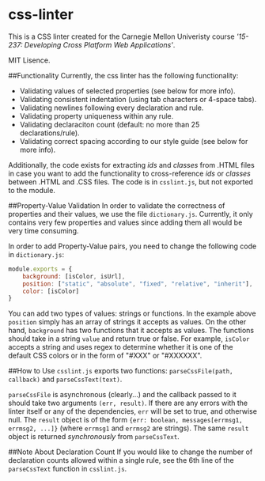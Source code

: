 css-linter
======
This is a CSS linter created for the Carnegie Mellon Univeristy course *'15-237: Developing Cross Platform Web Applications'*.

MIT Lisence.

##Functionality
Currently, the css linter has the following functionality:

* Validating values of selected properties (see below for more info).
* Validating consistent indentation (using tab characters or 4-space tabs).
* Validating newlines following every declaration and rule.
* Validating property uniqueness within any rule.
* Validating declaraciton count (default: no more than 25 declarations/rule).
* Validating correct spacing according to our style guide (see below for more info).

Additionally, the code exists for extracting *ids* and *classes* from .HTML files in case you want to add the functionality to cross-reference *ids* or *classes* between .HTML and .CSS files. The code is in `csslint.js`, but not exported to the module. 

##Property-Value Validation
In order to validate the correctness of properties and their values, we use the file `dictionary.js`. Currently, it only contains very few properties and values since adding them all would be very time consuming.

In order to add Property-Value pairs, you need to change the following code in `dictionary.js`:

```javascript
module.exports = {
	background: [isColor, isUrl],
	position: ["static", "absolute", "fixed", "relative", "inherit"],
	color: [isColor]
}
```

You can add two types of values: strings or functions. In the example above `position` simply has an array of strings it accepts as values. On the other hand, `background` has two functions that it accepts as values. The functions should take in a string `value` and return true or false. For example, `isColor` accepts a string and uses regex to determine whether it is one of the default CSS colors or in the form of "#XXX" or "#XXXXXX".

##How to Use
`csslint.js` exports two functions: `parseCssFile(path, callback)` and `parseCssText(text)`.

`parseCssFile` is asynchronous (clearly...) and the callback passed to it should take two arguments `(err, result)`. If there are any errors with the linter itself or any of the dependencies, `err` will be set to true, and otherwise null. The `result` object is of the form `{err: boolean, messages[errmsg1, errmsg2, ...]}` (where `errmsg1` and `errmsg2` are strings). The same `result` object is returned *synchronously* from `parseCssText`.

##Note About Declaration Count
If you would like to change the number of declaration counts allowed within a single rule, see the 6th line of the `parseCssText` function in `csslint.js`.
